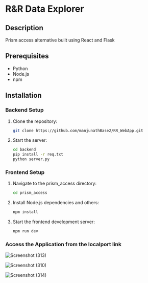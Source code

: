 # R&R Data Explorer

## Description
Prism access alternative built using React and Flask

## Prerequisites
- Python
- Node.js 
- npm
  
## Installation

### Backend Setup
1. Clone the repository:
   ```bash
   git clone https://github.com/manjunathBase2/RR_WebApp.git
   
2. Start the server:
   ```bash
   cd backend
   pip install -r req.txt
   python server.py
   
### Frontend Setup
1. Navigate to the prism_access directory:
   ```bash
   cd prism_access

2. Install Node.js dependencies and others:
   ```bash
   npm install
   
3. Start the frontend development server:
   ```bash
   npm run dev


### Access the Application from the localport link

  
![Screenshot (313)](https://github.com/manjunathBase2/RR_WebApp/assets/146637969/7d1cbd71-d0b0-4bb1-b812-20c0d3b83216)

![Screenshot (310)](https://github.com/manjunathBase2/RR_WebApp/assets/146637969/7f48300e-8432-42fe-b9b9-1fafd9179223)

![Screenshot (314)](https://github.com/manjunathBase2/RR_WebApp/assets/146637969/fed253ef-75d8-40a7-93d1-ff94bf3da8e0)
